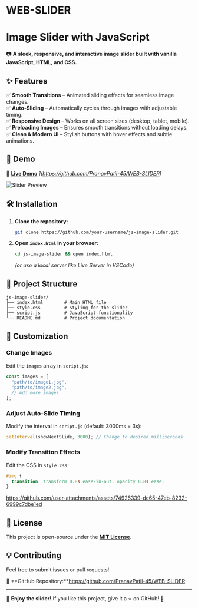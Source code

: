 # WEB-SLIDER
# **Image Slider with JavaScript**  

📷 **A sleek, responsive, and interactive image slider built with vanilla JavaScript, HTML, and CSS.**  

## **✨ Features**  

✅ **Smooth Transitions** – Animated sliding effects for seamless image changes.  
✅ **Auto-Sliding** – Automatically cycles through images with adjustable timing.  
✅ **Responsive Design** – Works on all screen sizes (desktop, tablet, mobile).  
✅ **Preloading Images** – Ensures smooth transitions without loading delays.  
✅ **Clean & Modern UI** – Stylish buttons with hover effects and subtle animations.  

## **🚀 Demo**  

🔗 **[Live Demo](#)** *](https://github.com/PranavPatil-45/WEB-SLIDER)*  

![Slider Preview](https://via.placeholder.com/800x400?text=JavaScript+Slider+Demo)  

## **🛠️ Installation**  

1. **Clone the repository:**  
   ```sh
   git clone https://github.com/your-username/js-image-slider.git
   ```
2. **Open `index.html` in your browser:**  
   ```sh
   cd js-image-slider && open index.html
   ```
   *(or use a local server like Live Server in VSCode)*  

## **📂 Project Structure**  

```
js-image-slider/
├── index.html        # Main HTML file
├── style.css         # Styling for the slider
├── script.js         # JavaScript functionality
└── README.md         # Project documentation
```

## **🎨 Customization**  

### **Change Images**  
Edit the `images` array in `script.js`:  
```js
const images = [
  "path/to/image1.jpg",
  "path/to/image2.jpg",
  // Add more images
];
```

### **Adjust Auto-Slide Timing**  
Modify the interval in `script.js` (default: 3000ms = 3s):  
```js
setInterval(showNextSlide, 3000); // Change to desired milliseconds
```

### **Modify Transition Effects**  
Edit the CSS in `style.css`:  
```css
#img {
  transition: transform 0.8s ease-in-out, opacity 0.8s ease;
}
```

https://github.com/user-attachments/assets/74926339-dc65-47eb-8232-6999c7dbe1ed



## **📜 License**  
This project is open-source under the **[MIT License](LICENSE)**.  

## **💡 Contributing**  
Feel free to submit issues or pull requests!  

🔗 **GitHub Repository:**https://github.com/PranavPatil-45/WEB-SLIDER

---

🌟 **Enjoy the slider!** If you like this project, give it a ⭐ on GitHub! 🚀
